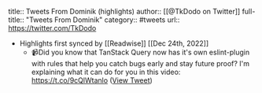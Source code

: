 title:: Tweets From Dominik (highlights)
author:: [[@TkDodo on Twitter]]
full-title:: "Tweets From Dominik"
category:: #tweets
url:: https://twitter.com/TkDodo

- Highlights first synced by [[Readwise]] [[Dec 24th, 2022]]
	- 📹Did you know that TanStack Query now has it's own eslint-plugin with rules that help you catch bugs early and stay future proof?
	  I'm explaining what it can do for you in this video: https://t.co/9cQlWtanlo ([View Tweet](https://twitter.com/TkDodo/status/1606292772570468352))